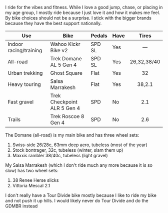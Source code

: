 I ride for the vibes and fitness. While I love a good jump, chase, or placing in my age group, I mostly ride because I just love it and how it makes me feel. By bike choices should not be a surprise. I stick with the bigger brands because they have the best support nationally.

| Use                    | Bike                        | Pedals | Have |    Tires    |
| ---------------------- | --------------------------- | ------ | ---- | :---------: |
| Indoor racing/training | Wahoo Kickr Bike v2         | SPD SL | Yes  |      —      |
| All-road               | Trek Domane AL 5 Gen 4      | SPD SL | Yes  | 26,32,38/40 |
| Urban trekking         | Ghost Square                | Flat   | Yes  |     32      |
| Heavy touring          | Salsa Marrakesh             | Flat   | Yes  |   38,2.1    |
| Fast gravel            | Trek Checkpoint ALR 5 Gen 4 | SPD    | No   |     2.1     |
| Trails                 | Trek Roscoe 8 Gen 4         | SPD    | No   |     2.6     |

The Domane (all-road) is my main bike and has three wheel sets:

1. Swiss-side 26/28c, 63mm deep aero, tubeless (most of the year)
2. Stock bontrager, 32c, tubeless (winter, slam them up)
3. Maxxis rambler 38/40c, tubeless (light gravel)

My Salsa Marrakesh (which I don't ride much any more because it is so slow) has two wheel sets:

1. 38 Renee Herse slicks
2. Vittoria Mescal 2.1

I don't really have a Tour Divide bike mostly because I like to ride my bike and not push it up hills. I would likely never do Tour Divide and do the GDMBR instead